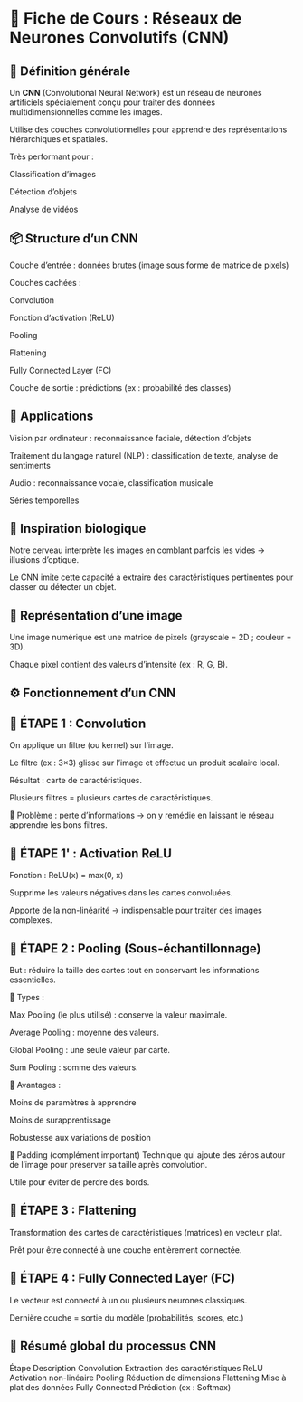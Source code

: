 # 🧠 Fiche de Cours : Réseaux de Neurones Convolutifs (CNN)
## 📌 Définition générale
Un **CNN** (Convolutional Neural Network) est un réseau de neurones artificiels spécialement conçu pour traiter des données multidimensionnelles comme les images.

Utilise des couches convolutionnelles pour apprendre des représentations hiérarchiques et spatiales.

Très performant pour :

Classification d’images

Détection d’objets

Analyse de vidéos

## 📦 Structure d’un CNN
Couche d’entrée : données brutes (image sous forme de matrice de pixels)

Couches cachées :

Convolution

Fonction d’activation (ReLU)

Pooling

Flattening

Fully Connected Layer (FC)

Couche de sortie : prédictions (ex : probabilité des classes)

## 🎯 Applications
Vision par ordinateur : reconnaissance faciale, détection d’objets

Traitement du langage naturel (NLP) : classification de texte, analyse de sentiments

Audio : reconnaissance vocale, classification musicale

Séries temporelles

## 🧠 Inspiration biologique
Notre cerveau interprète les images en comblant parfois les vides → illusions d’optique.

Le CNN imite cette capacité à extraire des caractéristiques pertinentes pour classer ou détecter un objet.

## 🧮 Représentation d’une image
Une image numérique est une matrice de pixels (grayscale = 2D ; couleur = 3D).

Chaque pixel contient des valeurs d’intensité (ex : R, G, B).

## ⚙️ Fonctionnement d’un CNN
## 🔹 ÉTAPE 1 : Convolution
On applique un filtre (ou kernel) sur l’image.

Le filtre (ex : 3×3) glisse sur l’image et effectue un produit scalaire local.

Résultat : carte de caractéristiques.

Plusieurs filtres = plusieurs cartes de caractéristiques.

🔸 Problème : perte d’informations → on y remédie en laissant le réseau apprendre les bons filtres.

## 🔹 ÉTAPE 1' : Activation ReLU
Fonction : ReLU(x) = max(0, x)

Supprime les valeurs négatives dans les cartes convoluées.

Apporte de la non-linéarité → indispensable pour traiter des images complexes.

## 🔹 ÉTAPE 2 : Pooling (Sous-échantillonnage)
But : réduire la taille des cartes tout en conservant les informations essentielles.

🔸 Types :

Max Pooling (le plus utilisé) : conserve la valeur maximale.

Average Pooling : moyenne des valeurs.

Global Pooling : une seule valeur par carte.

Sum Pooling : somme des valeurs.

 🧩 Avantages :

Moins de paramètres à apprendre

Moins de surapprentissage

Robustesse aux variations de position

🔹 Padding (complément important)
Technique qui ajoute des zéros autour de l’image pour préserver sa taille après convolution.

Utile pour éviter de perdre des bords.

## 🔹 ÉTAPE 3 : Flattening
Transformation des cartes de caractéristiques (matrices) en vecteur plat.

Prêt pour être connecté à une couche entièrement connectée.

## 🔹 ÉTAPE 4 : Fully Connected Layer (FC)
Le vecteur est connecté à un ou plusieurs neurones classiques.

Dernière couche = sortie du modèle (probabilités, scores, etc.)

## 🧠 Résumé global du processus CNN
Étape	Description
Convolution	Extraction des caractéristiques
ReLU	Activation non-linéaire
Pooling	Réduction de dimensions
Flattening	Mise à plat des données
Fully Connected	Prédiction (ex : Softmax)
